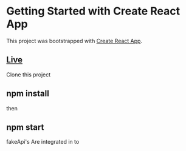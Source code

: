 # Getting Started with Create React App

This project was bootstrapped with [Create React App](https://github.com/facebook/create-react-app).

##  <a href="https://react-shimmer-effect.vercel.app/" target="_blank"> Live</a>

Clone this project

## npm install

then

## npm start


fakeApi's Are integrated in to 


<img src="">


 
